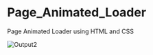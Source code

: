 # Page_Animated_Loader
Page Animated Loader using HTML and CSS

![Output2](https://github.com/RenuckaM/Page_Animated_Loader/assets/147283564/93f2231d-55fa-4b6a-b521-1cbe0538c105)


